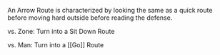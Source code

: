 An Arrow Route is characterized by looking the same as a quick route before moving hard outside before reading the defense.


vs. Zone: 
Turn into a Sit Down Route

vs. Man: 
Turn into a [[Go]] Route